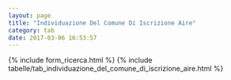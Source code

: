 ```yaml
---
layout: page
title: "Individuazione Del Comune Di Iscrizione Aire"
category: tab
date: 2017-03-06 16:53:57
---
```


{% include form_ricerca.html %}
{% include tabelle/tab_individuazione_del_comune_di_iscrizione_aire.html %}

